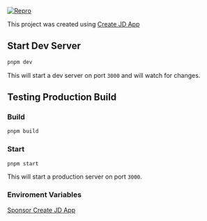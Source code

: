 [![Repro](https://i.ibb.co/QF6vNMN/Screenshot-2024-03-16-at-12-42-09.png)](https://streamable.com/e/zejzoq)


This project was created using [Create JD App](https://github.com/OrJDev/create-jd-app)

## Start Dev Server

```bash
pnpm dev
```

This will start a dev server on port `3000` and will watch for changes.

## Testing Production Build

### Build

```bash
pnpm build
```

### Start

```bash
pnpm start
```

This will start a production server on port `3000`.

### Enviroment Variables

  
  
[Sponsor Create JD App](https://github.com/sponsors/OrJDev)
